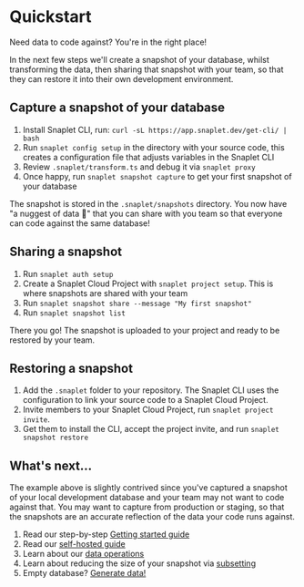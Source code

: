 # Quickstart

Need data to code against? You're in the right place!

In the next few steps we'll create a snapshot of your database, whilst transforming the data, then sharing that snapshot with your team, so that they can restore it into their own development environment.

## Capture a snapshot of your database

1. Install Snaplet CLI, run: `curl -sL https://app.snaplet.dev/get-cli/ | bash`
2. Run `snaplet config setup` in the directory with your source code, this creates a configuration file that adjusts variables in the Snaplet CLI
3. Review `.snaplet/transform.ts` and debug it via `snaplet proxy`
4. Once happy, run `snaplet snapshot capture` to get your first snapshot of your database

The snapshot is stored in the `.snaplet/snapshots` directory.
You now have "a nuggest of data 🐥" that you can share with you team so that everyone can code against the same database!

## Sharing a snapshot

1. Run `snaplet auth setup`
2. Create a Snaplet Cloud Project with `snaplet project setup`. This is where snapshots are shared with your team
3. Run `snaplet snapshot share --message "My first snapshot"`
4. Run `snaplet snapshot list`

There you go! The snapshot is uploaded to your project and ready to be restored by your team.

## Restoring a snapshot

1. Add the `.snaplet` folder to your repository.
The Snaplet CLI uses the configuration to link your source code to a Snaplet Cloud Project.
2. Invite members to your Snaplet Cloud Project, run `snaplet project invite`.
3. Get them to install the CLI, accept the project invite, and run `snaplet snapshot restore`

## What's next...

The example above is slightly contrived since you've captured a snapshot of your local development database and your team may not want to code against that.
You may want to capture from production or staging, so that the snapshots are an accurate reflection of the data your code runs against.

1. Read our step-by-step [Getting started guide](/getting-started/start-here/)
2. Read our [self-hosted guide](/guides/self-hosting/)
3. Learn about our [data operations](/references/data-operations/overview)
4. Learn about reducing the size of your snapshot via [subsetting](/references/data-operations/reduce)
5. Empty database? [Generate data!](/references/data-operations/generate)
